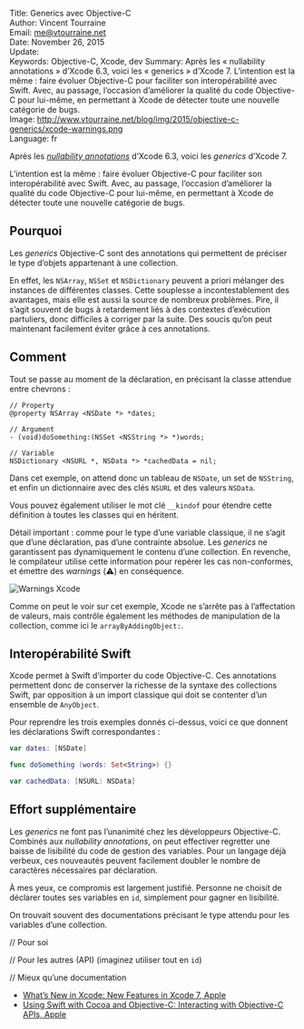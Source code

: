 Title:     Generics avec Objective-C  
Author:    Vincent Tourraine  
Email:     me@vtourraine.net  
Date:      November 26, 2015  
Update:    
Keywords:  Objective-C, Xcode, dev
Summary:   Après les « nullability annotations » d’Xcode 6.3, voici les « generics » d’Xcode 7. L’intention est la même : faire évoluer Objective-C pour faciliter son interopérabilité avec Swift. Avec, au passage, l’occasion d’améliorer la qualité du code Objective-C pour lui-même, en permettant à Xcode de détecter toute une nouvelle catégorie de bugs.    
Image:     http://www.vtourraine.net/blog/img/2015/objective-c-generics/xcode-warnings.png  
Language:  fr  


Après les [_nullability annotations_](http://www.vtourraine.net/blog/2015/objective-c-nullability) d’Xcode 6.3, voici les _generics_ d’Xcode 7. 

L’intention est la même : faire évoluer Objective-C pour faciliter son interopérabilité avec Swift. Avec, au passage, l’occasion d’améliorer la qualité du code Objective-C pour lui-même, en permettant à Xcode de détecter toute une nouvelle catégorie de bugs.


## Pourquoi

Les _generics_ Objective-C sont des annotations qui permettent de préciser le type d’objets appartenant à une collection.

En effet, les `NSArray`, `NSSet` et `NSDictionary` peuvent a priori mélanger des instances de différentes classes. Cette souplesse a incontestablement des avantages, mais elle est aussi la source de nombreux problèmes. Pire, il s’agit souvent de bugs à retardement liés à des contextes d’exécution partuliers, donc difficiles à corriger par la suite. Des soucis qu’on peut maintenant facilement éviter grâce à ces annotations.


## Comment

Tout se passe au moment de la déclaration, en précisant la classe attendue entre chevrons :

``` objc
// Property
@property NSArray <NSDate *> *dates;

// Argument
- (void)doSomething:(NSSet <NSString *> *)words;

// Variable
NSDictionary <NSURL *, NSData *> *cachedData = nil;
```

Dans cet exemple, on attend donc un tableau de `NSDate`, un set de `NSString`, et enfin un dictionnaire avec des clés `NSURL` et des valeurs `NSData`.

Vous pouvez également utiliser le mot clé `__kindof` pour étendre cette définition à toutes les classes qui en héritent.

Détail important : comme pour le type d’une variable classique, il ne s’agit que d’une déclaration, pas d’une contrainte absolue. Les _generics_ ne garantissent pas dynamiquement le contenu d’une collection. En revenche, le compilateur utilise cette information pour repérer les cas non-conformes, et émettre des _warnings_ (⚠️) en conséquence. 

![Warnings Xcode][Xcode warning]

Comme on peut le voir sur cet exemple, Xcode ne s’arrête pas à l’affectation de valeurs, mais contrôle également les méthodes de manipulation de la collection, comme ici le `arrayByAddingObject:`.


## Interopérabilité Swift

Xcode permet à Swift d’importer du code Objective-C. Ces annotations permettent donc de conserver la richesse de la syntaxe des collections Swift, par opposition à un import classique qui doit se contenter d’un ensemble de `AnyObject`.

Pour reprendre les trois exemples donnés ci-dessus, voici ce que donnent les déclarations Swift correspondantes :

``` swift
var dates: [NSDate]

func doSomething (words: Set<String>) {}

var cachedData: [NSURL: NSData]
```


## Effort supplémentaire

Les _generics_ ne font pas l’unanimité chez les développeurs Objective-C. Combinés aux _nullability annotations_, on peut effectiver regretter une baisse de lisibilité du code de gestion des variables. Pour un langage déjà verbeux, ces nouveautés peuvent facilement doubler le nombre de caractères nécessaires par déclaration.

À mes yeux, ce compromis est largement justifié. Personne ne choisit de déclarer toutes ses variables en `id`, simplement pour gagner en lisibilité.

On trouvait souvent des documentations précisant le type attendu pour les variables d’une collection.

// Pour soi

// Pour les autres (API) (imaginez utiliser tout en `id`)

// Mieux qu’une documentation



- [What’s New in Xcode: New Features in Xcode 7, Apple](https://developer.apple.com/library/prerelease/ios/documentation/DeveloperTools/Conceptual/WhatsNewXcode/Articles/xcode_7_0.html)
- [Using Swift with Cocoa and Objective-C: Interacting with Objective-C APIs, Apple](https://developer.apple.com/library/prerelease/ios/documentation/Swift/Conceptual/BuildingCocoaApps/InteractingWithObjective-CAPIs.html#//apple_ref/doc/uid/TP40014216-CH4-ID35)

[Xcode warning]: http://www.vtourraine.net/blog/img/2015/objective-c-generics/xcode-warnings.png

